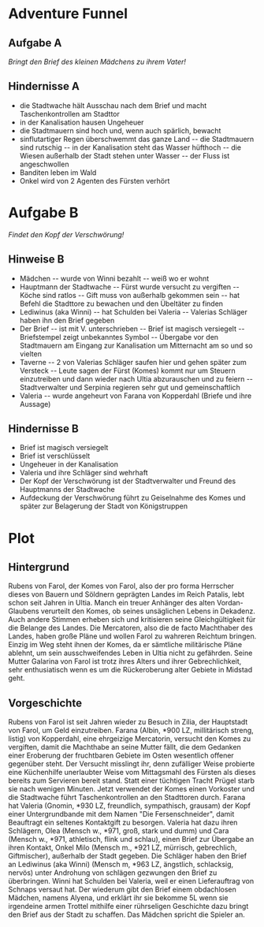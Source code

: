 # Adventure Funnel
## Aufgabe A
<i>Bringt den Brief des kleinen Mädchens zu ihrem Vater!</i>

## Hindernisse A
- die Stadtwache hält Ausschau nach dem Brief und macht Taschenkontrollen am Stadttor
- in der Kanalisation hausen Ungeheuer
- die Stadtmauern sind hoch und, wenn auch spärlich, bewacht
- sinflutartiger Regen überschwemmt das ganze Land
-- die Stadtmauern sind rutschig
-- in der Kanalisation steht das Wasser hüfthoch
-- die Wiesen außerhalb der Stadt stehen unter Wasser
-- der Fluss ist angeschwollen
- Banditen leben im Wald
- Onkel wird von 2 Agenten des Fürsten verhört

# Aufgabe B
<i>Findet den Kopf der Verschwörung!</i>

## Hinweise B
- Mädchen
-- wurde von Winni bezahlt
-- weiß wo er wohnt
- Hauptmann der Stadtwache
-- Fürst wurde versucht zu vergiften
-- Köche sind ratlos
-- Gift muss von außerhalb gekommen sein
-- hat Befehl die Stadttore zu bewachen und den Übeltäter zu finden
- Lediwinus (aka Winni)
-- hat Schulden bei Valeria
-- Valerias Schläger haben ihn den Brief gegeben
- Der Brief
-- ist mit V. unterschrieben
-- Brief ist magisch versiegelt
-- Briefstempel zeigt unbekanntes Symbol
-- Übergabe vor den Stadtmauern am Eingang zur Kanalisation um Mitternacht am so und so vielten
- Taverne
-- 2 von Valerias Schläger saufen hier und gehen später zum Versteck
-- Leute sagen der Fürst (Komes) kommt nur um Steuern einzutreiben und dann wieder nach Ultia abzurauschen und zu feiern
-- Stadtverwalter und Serpinia regieren sehr gut und gemeinschaftlich
- Valeria
-- wurde angeheurt von Farana von Kopperdahl (Briefe und ihre Aussage)

## Hindernisse B
- Brief ist magisch versiegelt
- Brief ist verschlüsselt
- Ungeheuer in der Kanalisation
- Valeria und ihre Schläger sind wehrhaft
- Der Kopf der Verschwörung ist der Stadtverwalter und Freund des Hauptmanns der Stadtwache
- Aufdeckung der Verschwörung führt zu Geiselnahme des Komes und später zur Belagerung der Stadt von Königstruppen


# Plot
## Hintergrund
Rubens von Farol, der Komes von Farol, also der pro forma Herrscher dieses von Bauern und Söldnern geprägten Landes im Reich Patalis, lebt schon seit Jahren in Ultia.
Manch ein treuer Anhänger des alten Vordan-Glaubens verurteilt den Komes, ob seines unsäglichen Lebens in Dekadenz.
Auch andere Stimmen erheben sich und kritisieren seine Gleichgültigkeit für die Belange des Landes.
Die Mercatoren, also die de facto Machthaber des Landes, haben große Pläne und wollen Farol zu wahreren Reichtum bringen.
Einzig im Weg steht ihnen der Komes, da er sämtliche militärische Pläne ablehnt, um sein ausschweifendes Leben in Ultia nicht zu gefährden.
Seine Mutter Galarina von Farol ist trotz ihres Alters und ihrer Gebrechlichkeit, sehr enthusiatisch wenn es um die Rückeroberung alter Gebiete in Midstad geht.

## Vorgeschichte
Rubens von Farol ist seit Jahren wieder zu Besuch in Zilia, der Hauptstadt von Farol, um Geld einzutreiben.
Farana (Albin, *900 LZ, millitärisch streng, listig) von Kopperdahl, eine ehrgeizige Mercatorin, versucht den Komes zu vergiften, damit die Machthabe an seine Mutter fällt, die dem Gedanken einer Eroberung der fruchtbaren Gebiete im Osten wesentlich offener gegenüber steht.
Der Versucht misslingt ihr, denn zufälliger Weise probierte eine Küchenhilfe unerlaubter Weise vom Mittagsmahl des Fürsten als dieses bereits zum Servieren bereit stand.
Statt einer tüchtigen Tracht Prügel starb sie nach wenigen Minuten.
Jetzt verwendet der Komes einen Vorkoster und die Stadtwache führt Taschenkontrollen an den Stadttoren durch.
Farana hat Valeria (Gnomin, *930 LZ, freundlich, sympathisch, grausam) der Kopf einer Untergrundbande mit dem Namen "Die Fersenschneider", damit Beauftragt ein seltenes Kontaktgift zu besorgen.
Valeria hat dazu ihren Schlägern, Olea (Mensch w., *971, groß, stark und dumm) und Cara (Mensch w., *971, athletisch, flink und schlau), einen Brief zur Übergabe an ihren Kontakt, Onkel Milo (Mensch m., *921 LZ, mürrisch, gebrechlich, Giftmischer), außerhalb der Stadt gegeben.
Die Schläger haben den Brief an Lediwinus (aka Winni) (Mensch m, *963 LZ, ängstlich, schlacksig, nervös) unter Androhung von schlägen gezwungen den Brief zu überbringen.
Winni hat Schulden bei Valeria, weil er einen Lieferauftrag von Schnaps versaut hat.
Der wiederum gibt den Brief einem obdachlosen Mädchen, namens Alyena, und erklärt ihr sie bekomme 5L wenn sie irgendeine armen Trottel mithilfe einer rührseligen Geschichte dazu bringt den Brief aus der Stadt zu schaffen.
Das Mädchen spricht die Spieler an.
